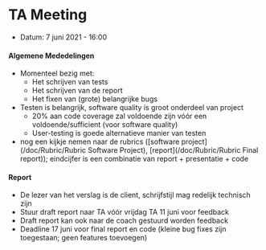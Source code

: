 <h1>TA Meeting</h1>

* Datum: 7 juni 2021 - 16:00

<h4>Algemene Mededelingen</h4>

* Momenteel bezig met:
  * Het schrijven van tests
  * Het schrijven van de report
  * Het fixen van (grote) belangrijke bugs
* Testen is belangrijk, software quality is groot onderdeel van project
  * 20% aan code coverage zal voldoende zijn vóór een voldoende/sufficient (voor software quality)
  * User-testing is goede alternatieve manier van testen
* nog een kijkje nemen naar de rubrics ([software project](/doc/Rubric/Rubric Software Project), [report](/doc/Rubric/Rubric Final report)); eindcijfer is een combinatie van report + presentatie + code

<h4>Report</h4>

* De lezer van het verslag is de client, schrijfstijl mag redelijk technisch zijn
* Stuur draft report naar TA vóór vrijdag TA 11 juni voor feedback
* Draft report kan ook naar de coach gestuurd worden feedback
* Deadline 17 juni voor final report en code (kleine bug fixes zijn toegestaan; geen features toevoegen)

